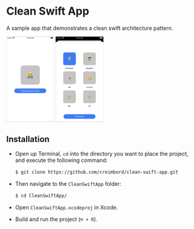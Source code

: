 # Clean Swift App
A sample app that demonstrates a clean swift architecture pattern.

<img src="/Screenshots/main_scene.png" width="25%">    <img src="/Screenshots/path_scene.png" width="25%">

## Installation
- Open up Terminal, `cd` into the directory you want to place the project, and execute the following command:

  ```bash
  $ git clone https://github.com/creimbord/clean-swift-app.git
  ```
- Then navigate to the `CleanSwiftApp` folder:

  ```bash
  $ cd CleanSwiftApp/
  ```
- Open `CleanSwiftApp.xcodeproj` in Xcode.
- Build and run the project (`⌘ + R`).